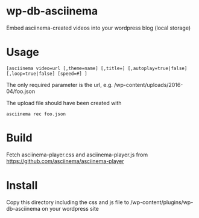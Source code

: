 # wp-db-asciinema
Embed asciinema-created videos into your wordpress blog (local storage)

# Usage

    [asciinema video=url [,theme=name] [,title=] [,autoplay=true|false] [,loop=true|false] [speed=#] ]

The only required parameter is the url, e.g. /wp-content/uploads/2016-04/foo.json

The upload file should have been created with

    asciinema rec foo.json

# Build
Fetch asciinema-player.css and asciinema-player.js from
https://github.com/asciinema/asciinema-player

# Install
Copy this directory including the css and js file to
/wp-content/plugins/wp-db-asciinema on your wordpress site



